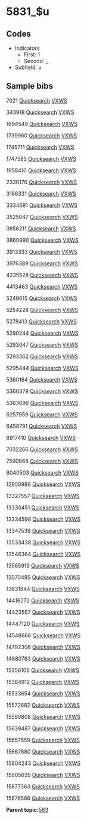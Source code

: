 # 5831\_$u

## Codes

-   Indicators
    -   First: 1
    -   Second: \_
-   Subfield: u

## Sample bibs

7021 [Quicksearch](https://search.library.yale.edu/catalog/7021) [VXWS](http://prodorbis.library.yale.edu:7014/vxws/GetHoldingsService?bibId=7021)

343918 [Quicksearch](https://search.library.yale.edu/catalog/343918) [VXWS](http://prodorbis.library.yale.edu:7014/vxws/GetHoldingsService?bibId=343918)

1694549 [Quicksearch](https://search.library.yale.edu/catalog/1694549) [VXWS](http://prodorbis.library.yale.edu:7014/vxws/GetHoldingsService?bibId=1694549)

1739960 [Quicksearch](https://search.library.yale.edu/catalog/1739960) [VXWS](http://prodorbis.library.yale.edu:7014/vxws/GetHoldingsService?bibId=1739960)

1745711 [Quicksearch](https://search.library.yale.edu/catalog/1745711) [VXWS](http://prodorbis.library.yale.edu:7014/vxws/GetHoldingsService?bibId=1745711)

1747585 [Quicksearch](https://search.library.yale.edu/catalog/1747585) [VXWS](http://prodorbis.library.yale.edu:7014/vxws/GetHoldingsService?bibId=1747585)

1958410 [Quicksearch](https://search.library.yale.edu/catalog/1958410) [VXWS](http://prodorbis.library.yale.edu:7014/vxws/GetHoldingsService?bibId=1958410)

2330176 [Quicksearch](https://search.library.yale.edu/catalog/2330176) [VXWS](http://prodorbis.library.yale.edu:7014/vxws/GetHoldingsService?bibId=2330176)

3186331 [Quicksearch](https://search.library.yale.edu/catalog/3186331) [VXWS](http://prodorbis.library.yale.edu:7014/vxws/GetHoldingsService?bibId=3186331)

3334681 [Quicksearch](https://search.library.yale.edu/catalog/3334681) [VXWS](http://prodorbis.library.yale.edu:7014/vxws/GetHoldingsService?bibId=3334681)

3525047 [Quicksearch](https://search.library.yale.edu/catalog/3525047) [VXWS](http://prodorbis.library.yale.edu:7014/vxws/GetHoldingsService?bibId=3525047)

3856211 [Quicksearch](https://search.library.yale.edu/catalog/3856211) [VXWS](http://prodorbis.library.yale.edu:7014/vxws/GetHoldingsService?bibId=3856211)

3860990 [Quicksearch](https://search.library.yale.edu/catalog/3860990) [VXWS](http://prodorbis.library.yale.edu:7014/vxws/GetHoldingsService?bibId=3860990)

3913333 [Quicksearch](https://search.library.yale.edu/catalog/3913333) [VXWS](http://prodorbis.library.yale.edu:7014/vxws/GetHoldingsService?bibId=3913333)

3976389 [Quicksearch](https://search.library.yale.edu/catalog/3976389) [VXWS](http://prodorbis.library.yale.edu:7014/vxws/GetHoldingsService?bibId=3976389)

4235528 [Quicksearch](https://search.library.yale.edu/catalog/4235528) [VXWS](http://prodorbis.library.yale.edu:7014/vxws/GetHoldingsService?bibId=4235528)

4413463 [Quicksearch](https://search.library.yale.edu/catalog/4413463) [VXWS](http://prodorbis.library.yale.edu:7014/vxws/GetHoldingsService?bibId=4413463)

5249015 [Quicksearch](https://search.library.yale.edu/catalog/5249015) [VXWS](http://prodorbis.library.yale.edu:7014/vxws/GetHoldingsService?bibId=5249015)

5254228 [Quicksearch](https://search.library.yale.edu/catalog/5254228) [VXWS](http://prodorbis.library.yale.edu:7014/vxws/GetHoldingsService?bibId=5254228)

5278413 [Quicksearch](https://search.library.yale.edu/catalog/5278413) [VXWS](http://prodorbis.library.yale.edu:7014/vxws/GetHoldingsService?bibId=5278413)

5290244 [Quicksearch](https://search.library.yale.edu/catalog/5290244) [VXWS](http://prodorbis.library.yale.edu:7014/vxws/GetHoldingsService?bibId=5290244)

5293047 [Quicksearch](https://search.library.yale.edu/catalog/5293047) [VXWS](http://prodorbis.library.yale.edu:7014/vxws/GetHoldingsService?bibId=5293047)

5293362 [Quicksearch](https://search.library.yale.edu/catalog/5293362) [VXWS](http://prodorbis.library.yale.edu:7014/vxws/GetHoldingsService?bibId=5293362)

5295444 [Quicksearch](https://search.library.yale.edu/catalog/5295444) [VXWS](http://prodorbis.library.yale.edu:7014/vxws/GetHoldingsService?bibId=5295444)

5360164 [Quicksearch](https://search.library.yale.edu/catalog/5360164) [VXWS](http://prodorbis.library.yale.edu:7014/vxws/GetHoldingsService?bibId=5360164)

5360379 [Quicksearch](https://search.library.yale.edu/catalog/5360379) [VXWS](http://prodorbis.library.yale.edu:7014/vxws/GetHoldingsService?bibId=5360379)

5363096 [Quicksearch](https://search.library.yale.edu/catalog/5363096) [VXWS](http://prodorbis.library.yale.edu:7014/vxws/GetHoldingsService?bibId=5363096)

6257959 [Quicksearch](https://search.library.yale.edu/catalog/6257959) [VXWS](http://prodorbis.library.yale.edu:7014/vxws/GetHoldingsService?bibId=6257959)

6458791 [Quicksearch](https://search.library.yale.edu/catalog/6458791) [VXWS](http://prodorbis.library.yale.edu:7014/vxws/GetHoldingsService?bibId=6458791)

6917410 [Quicksearch](https://search.library.yale.edu/catalog/6917410) [VXWS](http://prodorbis.library.yale.edu:7014/vxws/GetHoldingsService?bibId=6917410)

7032266 [Quicksearch](https://search.library.yale.edu/catalog/7032266) [VXWS](http://prodorbis.library.yale.edu:7014/vxws/GetHoldingsService?bibId=7032266)

7590868 [Quicksearch](https://search.library.yale.edu/catalog/7590868) [VXWS](http://prodorbis.library.yale.edu:7014/vxws/GetHoldingsService?bibId=7590868)

8040503 [Quicksearch](https://search.library.yale.edu/catalog/8040503) [VXWS](http://prodorbis.library.yale.edu:7014/vxws/GetHoldingsService?bibId=8040503)

12850986 [Quicksearch](https://search.library.yale.edu/catalog/12850986) [VXWS](http://prodorbis.library.yale.edu:7014/vxws/GetHoldingsService?bibId=12850986)

13327557 [Quicksearch](https://search.library.yale.edu/catalog/13327557) [VXWS](http://prodorbis.library.yale.edu:7014/vxws/GetHoldingsService?bibId=13327557)

13330451 [Quicksearch](https://search.library.yale.edu/catalog/13330451) [VXWS](http://prodorbis.library.yale.edu:7014/vxws/GetHoldingsService?bibId=13330451)

13334598 [Quicksearch](https://search.library.yale.edu/catalog/13334598) [VXWS](http://prodorbis.library.yale.edu:7014/vxws/GetHoldingsService?bibId=13334598)

13347539 [Quicksearch](https://search.library.yale.edu/catalog/13347539) [VXWS](http://prodorbis.library.yale.edu:7014/vxws/GetHoldingsService?bibId=13347539)

13533438 [Quicksearch](https://search.library.yale.edu/catalog/13533438) [VXWS](http://prodorbis.library.yale.edu:7014/vxws/GetHoldingsService?bibId=13533438)

13546364 [Quicksearch](https://search.library.yale.edu/catalog/13546364) [VXWS](http://prodorbis.library.yale.edu:7014/vxws/GetHoldingsService?bibId=13546364)

13565919 [Quicksearch](https://search.library.yale.edu/catalog/13565919) [VXWS](http://prodorbis.library.yale.edu:7014/vxws/GetHoldingsService?bibId=13565919)

13570495 [Quicksearch](https://search.library.yale.edu/catalog/13570495) [VXWS](http://prodorbis.library.yale.edu:7014/vxws/GetHoldingsService?bibId=13570495)

13631844 [Quicksearch](https://search.library.yale.edu/catalog/13631844) [VXWS](http://prodorbis.library.yale.edu:7014/vxws/GetHoldingsService?bibId=13631844)

14416272 [Quicksearch](https://search.library.yale.edu/catalog/14416272) [VXWS](http://prodorbis.library.yale.edu:7014/vxws/GetHoldingsService?bibId=14416272)

14423557 [Quicksearch](https://search.library.yale.edu/catalog/14423557) [VXWS](http://prodorbis.library.yale.edu:7014/vxws/GetHoldingsService?bibId=14423557)

14447120 [Quicksearch](https://search.library.yale.edu/catalog/14447120) [VXWS](http://prodorbis.library.yale.edu:7014/vxws/GetHoldingsService?bibId=14447120)

14548666 [Quicksearch](https://search.library.yale.edu/catalog/14548666) [VXWS](http://prodorbis.library.yale.edu:7014/vxws/GetHoldingsService?bibId=14548666)

14792306 [Quicksearch](https://search.library.yale.edu/catalog/14792306) [VXWS](http://prodorbis.library.yale.edu:7014/vxws/GetHoldingsService?bibId=14792306)

14880763 [Quicksearch](https://search.library.yale.edu/catalog/14880763) [VXWS](http://prodorbis.library.yale.edu:7014/vxws/GetHoldingsService?bibId=14880763)

15356106 [Quicksearch](https://search.library.yale.edu/catalog/15356106) [VXWS](http://prodorbis.library.yale.edu:7014/vxws/GetHoldingsService?bibId=15356106)

15384912 [Quicksearch](https://search.library.yale.edu/catalog/15384912) [VXWS](http://prodorbis.library.yale.edu:7014/vxws/GetHoldingsService?bibId=15384912)

15533654 [Quicksearch](https://search.library.yale.edu/catalog/15533654) [VXWS](http://prodorbis.library.yale.edu:7014/vxws/GetHoldingsService?bibId=15533654)

15572682 [Quicksearch](https://search.library.yale.edu/catalog/15572682) [VXWS](http://prodorbis.library.yale.edu:7014/vxws/GetHoldingsService?bibId=15572682)

15590808 [Quicksearch](https://search.library.yale.edu/catalog/15590808) [VXWS](http://prodorbis.library.yale.edu:7014/vxws/GetHoldingsService?bibId=15590808)

15639487 [Quicksearch](https://search.library.yale.edu/catalog/15639487) [VXWS](http://prodorbis.library.yale.edu:7014/vxws/GetHoldingsService?bibId=15639487)

15657859 [Quicksearch](https://search.library.yale.edu/catalog/15657859) [VXWS](http://prodorbis.library.yale.edu:7014/vxws/GetHoldingsService?bibId=15657859)

15667880 [Quicksearch](https://search.library.yale.edu/catalog/15667880) [VXWS](http://prodorbis.library.yale.edu:7014/vxws/GetHoldingsService?bibId=15667880)

15804243 [Quicksearch](https://search.library.yale.edu/catalog/15804243) [VXWS](http://prodorbis.library.yale.edu:7014/vxws/GetHoldingsService?bibId=15804243)

15805635 [Quicksearch](https://search.library.yale.edu/catalog/15805635) [VXWS](http://prodorbis.library.yale.edu:7014/vxws/GetHoldingsService?bibId=15805635)

15877363 [Quicksearch](https://search.library.yale.edu/catalog/15877363) [VXWS](http://prodorbis.library.yale.edu:7014/vxws/GetHoldingsService?bibId=15877363)

15878586 [Quicksearch](https://search.library.yale.edu/catalog/15878586) [VXWS](http://prodorbis.library.yale.edu:7014/vxws/GetHoldingsService?bibId=15878586)

**Parent topic:**[583](../../tags/583/583.md)

